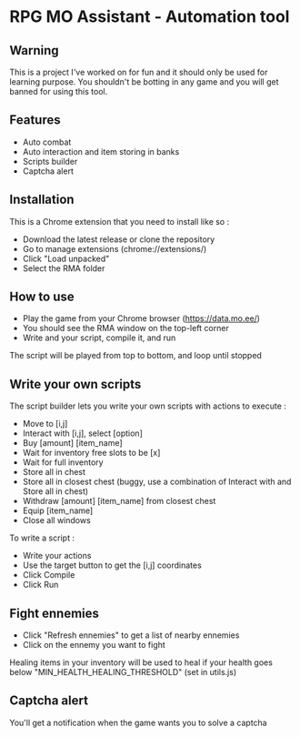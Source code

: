 # RPG MO Assistant - Automation tool

## Warning

This is a project I've worked on for fun and it should only be used for learning purpose.
You shouldn't be botting in any game and you will get banned for using this tool.

## Features

- Auto combat
- Auto interaction and item storing in banks
- Scripts builder
- Captcha alert

## Installation

This is a Chrome extension that you need to install like so :
- Download the latest release or clone the repository
- Go to manage extensions (chrome://extensions/)
- Click "Load unpacked"
- Select the RMA folder

## How to use

- Play the game from your Chrome browser (https://data.mo.ee/)
- You should see the RMA window on the top-left corner
- Write and your script, compile it, and run

The script will be played from top to bottom, and loop until stopped

## Write your own scripts

The script builder lets you write your own scripts with actions to execute :

- Move to [i,j]
- Interact with [i,j], select [option]
- Buy [amount] [item_name]
- Wait for inventory free slots to be [x]
- Wait for full inventory
- Store all in chest
- Store all in closest chest (buggy, use a combination of Interact with and Store all in chest)
- Withdraw [amount] [item_name] from closest chest
- Equip [item_name]
- Close all windows

To write a script : 

- Write your actions
- Use the target button to get the [i,j] coordinates
- Click Compile
- Click Run

## Fight ennemies

- Click "Refresh ennemies" to get a list of nearby ennemies
- Click on the ennemy you want to fight

Healing items in your inventory will be used to heal if your health goes below "MIN_HEALTH_HEALING_THRESHOLD" (set in utils.js)

## Captcha alert



You'll get a notification when the game wants you to solve a captcha
